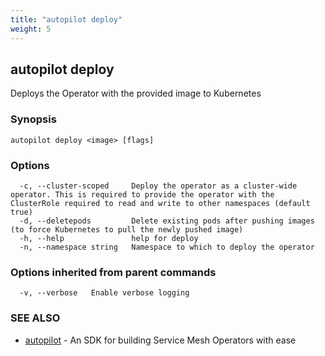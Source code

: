 ```yaml
---
title: "autopilot deploy"
weight: 5
---
```

## autopilot deploy

Deploys the Operator with the provided image to Kubernetes

### Synopsis




```
autopilot deploy <image> [flags]
```

### Options

```
  -c, --cluster-scoped     Deploy the operator as a cluster-wide operator. This is required to provide the operator with the ClusterRole required to read and write to other namespaces (default true)
  -d, --deletepods         Delete existing pods after pushing images (to force Kubernetes to pull the newly pushed image)
  -h, --help               help for deploy
  -n, --namespace string   Namespace to which to deploy the operator
```

### Options inherited from parent commands

```
  -v, --verbose   Enable verbose logging
```

### SEE ALSO

* [autopilot](../autopilot)	 - An SDK for building Service Mesh Operators with ease

